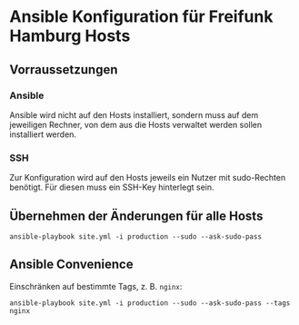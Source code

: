 # Ansible Konfiguration für Freifunk Hamburg Hosts

## Vorraussetzungen

### Ansible

Ansible wird nicht auf den Hosts installiert, sondern muss auf dem jeweiligen
Rechner, von dem aus die Hosts verwaltet werden sollen installiert werden.

### SSH

Zur Konfiguration wird auf den Hosts jeweils ein Nutzer mit sudo-Rechten
benötigt. Für diesen muss ein SSH-Key hinterlegt sein.

## Übernehmen der Änderungen für alle Hosts

    ansible-playbook site.yml -i production --sudo --ask-sudo-pass

## Ansible Convenience

Einschränken auf bestimmte Tags, z. B. `nginx`:

    ansible-playbook site.yml -i production --sudo --ask-sudo-pass --tags nginx
    
